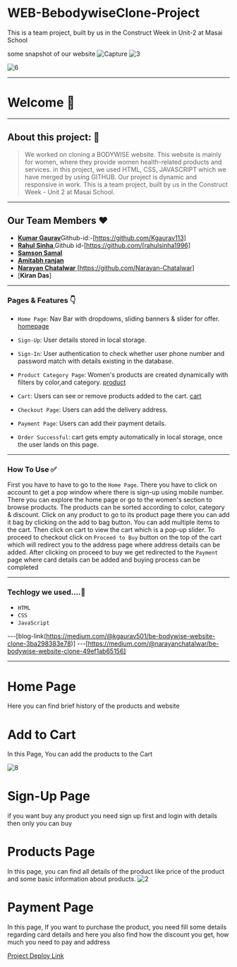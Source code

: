 # WEB-BebodywiseClone-Project
This is a team project, built by us in the Construct Week in Unit-2 at Masai School


some snapshot of our website
![Capture](https://user-images.githubusercontent.com/99576535/155852317-211e4ae4-6231-44f8-ad3c-4b3dccc5b470.PNG)
![3](https://user-images.githubusercontent.com/99576535/155852324-65441a1e-fd89-4ad5-8c5e-ce3b430f189f.PNG)

![6](https://user-images.githubusercontent.com/99576535/155852345-c101d091-6cc0-4c68-8609-968cd6d75eaa.PNG)


---

# Welcome 👋

---

## About this project: 🙌

> We worked on cloning a BODYWISE website. This website is mainly for women, where they provide women health-related products and services. in this project, we used HTML, CSS, JAVASCRIPT which we have merged by using GITHUB. Our project is dynamic and responsive in work.
> This is a team project, built by us in the Construct Week - Unit 2 at Masai School.


---

## Our Team Members ❤️

- [**Kumar Gaurav**](https://www.linkedin.com/in/kgaurav501/)Github-id:-[https://github.com/Kgaurav113]
- [**Rahul Sinha**](https://www.linkedin.com/in/rahul-sinha-584a2694),Github id-[https://github.com/[rahulsinha1996]
- [**Samson Samal**](https://www.linkedin.com/in/samson-seemal-773637204/)
- [**Amitabh ranjan**]()
- [**Narayan Chatalwar** ](https://www.linkedin.com/in/narayan-chatalwar-09905121a/)[https://github.com/Narayan-Chatalwar]
- [**Kiran Das**]
---

### Pages & Features 👇

- `Home Page`: Nav Bar with dropdowns, sliding banners & slider for offer.
[homepage](https://miro.medium.com/max/700/1*xdpwa9zC-ZgJAzLJGIfKsg.png)
- `Sign-Up`: User details stored in local storage.
- `Sign-In`: User authentication to check whether user phone number and password match with details existing in the database.

- `Product Category Page`: Women's products are created dynamically with filters by color,and category.
[product](https://miro.medium.com/max/700/0*XBupkHHLHgwnNNcx.png)
- `Cart`: Users can see or remove products added to the cart.
[cart](https://miro.medium.com/max/326/0*sukr7N1gTHBd6702.png)
- `Checkout Page`: Users can add the delivery address.
- `Payment Page`: Users can add their payment details.
- `Order Successful`: cart gets empty automatically in local storage, once the user lands on this page.

---

### How To Use ✅

First you have to have to go to the `Home Page`. There you have to click on account to get a pop window where there is sign-up using mobile number.  There you can explore the home page or go to the women's section to browse products. The products can be sorted according to color,  category & discount. Click on any product to go to its product page there you can add it bag by clicking on the add to bag button. You can add multiple items to the cart. Then click on cart to view the cart which is a pop-up slider. To proceed to checkout click on `Proceed to Buy` button on the top of the cart which will redirect you to the address page where address details can be added. After clicking on proceed to buy we get redirected to the `Payment` page where card details can be added and buying process can be completed

---

### Techlogy we used....🔧

- `HTML`
- `CSS`
- `JavaScript`

---[blog-link(https://medium.com/@kgaurav501/be-bodywise-website-clone-3ba298383e78)]
---[https://medium.com/@narayanchatalwar/be-bodywise-website-clone-49ef1ab65156]



---

# Home Page
Here you can find brief history of the products and website
 
    



# Add to Cart
In this Page, You can add the products to the Cart

![8](https://user-images.githubusercontent.com/99576535/155852335-968e79db-6aa8-4fd3-9bbc-c4ab6a262091.PNG)




# Sign-Up Page
if you want buy any product you need sign up first and login with details then only you can buy





# Products Page
In this page, you can find all details of the product like price of the product and some basic information about products.
![2](https://user-images.githubusercontent.com/99576535/155852329-77e3749c-81b1-4621-ba1b-ca0bc5ffdbe6.PNG)



 # Payment Page
In this page, If you want to purchase the product, you need fill some details regarding card details and here you also find how the discount you get, how much you need to pay and address








[Project Deploy Link](https://github.com/rahulsinha1996/Project-Bebodywise)
